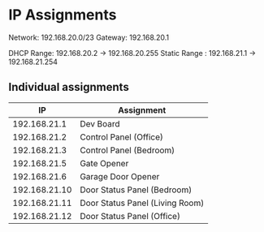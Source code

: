 # IP Assignments

Network: 192.168.20.0/23
Gateway: 192.168.20.1

DHCP Range: 192.168.20.2 -> 192.168.20.255
Static Range : 192.168.21.1 -> 192.168.21.254

## Individual assignments

| IP           | Assignment |
| --- | --- |
| 192.168.21.1   | Dev Board |
| 192.168.21.2   | Control Panel (Office) |
| 192.168.21.3   | Control Panel (Bedroom) |
| 192.168.21.5   | Gate Opener |
| 192.168.21.6   | Garage Door Opener |
| 192.168.21.10  | Door Status Panel (Bedroom) |
| 192.168.21.11  | Door Status Panel (Living Room) |
| 192.168.21.12  | Door Status Panel (Office) |
